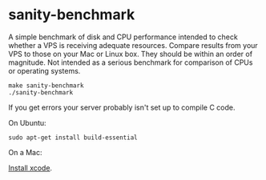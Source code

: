 # sanity-benchmark

A simple benchmark of disk and CPU performance intended to check whether a VPS is receiving adequate resources. Compare results from your VPS to those on your Mac or Linux box. They should be within an order of magnitude. Not intended as a serious benchmark for comparison of CPUs or operating systems.

    make sanity-benchmark
    ./sanity-benchmark

If you get errors your server probably isn't set up to compile C code.

On Ubuntu:

    sudo apt-get install build-essential

On a Mac:

[Install xcode](https://developer.apple.com/xcode/).

